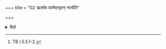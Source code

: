+++
title = "02 ऋतमेव परमेष्ट्यृतन् नात्येति"

+++

<details><summary>थिते</summary>

2. With r̥tameva parameṣṭhī...[^1] the sacrificer cuts his hair.  


[^1]: TB I.5.5.1-2.
</details>

